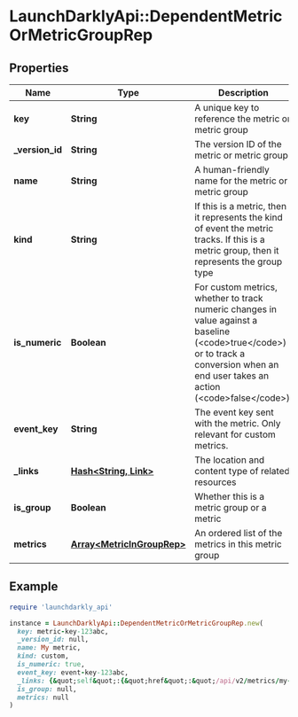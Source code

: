 # LaunchDarklyApi::DependentMetricOrMetricGroupRep

## Properties

| Name | Type | Description | Notes |
| ---- | ---- | ----------- | ----- |
| **key** | **String** | A unique key to reference the metric or metric group |  |
| **_version_id** | **String** | The version ID of the metric or metric group |  |
| **name** | **String** | A human-friendly name for the metric or metric group |  |
| **kind** | **String** | If this is a metric, then it represents the kind of event the metric tracks. If this is a metric group, then it represents the group type |  |
| **is_numeric** | **Boolean** | For custom metrics, whether to track numeric changes in value against a baseline (&lt;code&gt;true&lt;/code&gt;) or to track a conversion when an end user takes an action (&lt;code&gt;false&lt;/code&gt;). | [optional] |
| **event_key** | **String** | The event key sent with the metric. Only relevant for custom metrics. | [optional] |
| **_links** | [**Hash&lt;String, Link&gt;**](Link.md) | The location and content type of related resources |  |
| **is_group** | **Boolean** | Whether this is a metric group or a metric |  |
| **metrics** | [**Array&lt;MetricInGroupRep&gt;**](MetricInGroupRep.md) | An ordered list of the metrics in this metric group | [optional] |

## Example

```ruby
require 'launchdarkly_api'

instance = LaunchDarklyApi::DependentMetricOrMetricGroupRep.new(
  key: metric-key-123abc,
  _version_id: null,
  name: My metric,
  kind: custom,
  is_numeric: true,
  event_key: event-key-123abc,
  _links: {&quot;self&quot;:{&quot;href&quot;:&quot;/api/v2/metrics/my-project/my-metric&quot;,&quot;type&quot;:&quot;application/json&quot;}},
  is_group: null,
  metrics: null
)
```


